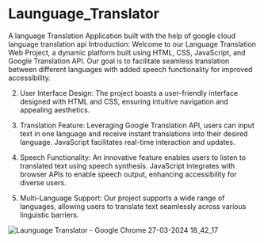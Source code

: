 # Launguage_Translator
A language Translation Application  built with the help of google cloud language translation api
Introduction:
Welcome to our Language Translation Web Project, a dynamic platform built using HTML, CSS, JavaScript, and Google Translation API. Our goal is to facilitate seamless translation between different languages with added speech functionality for improved accessibility.

2. User Interface Design:
The project boasts a user-friendly interface designed with HTML and CSS, ensuring intuitive navigation and appealing aesthetics.

3. Translation Feature:
Leveraging Google Translation API, users can input text in one language and receive instant translations into their desired language. JavaScript facilitates real-time interaction and updates.

4. Speech Functionality:
An innovative feature enables users to listen to translated text using speech synthesis. JavaScript integrates with browser APIs to enable speech output, enhancing accessibility for diverse users.

5. Multi-Language Support:
Our project supports a wide range of languages, allowing users to translate text seamlessly across various linguistic barriers.


![Launguage Translator - Google Chrome 27-03-2024 18_42_17](https://github.com/Chandu-49/Launguage_Translator/assets/95076681/c1699ee8-ba4b-488c-b82a-7b11ec3174e1)

